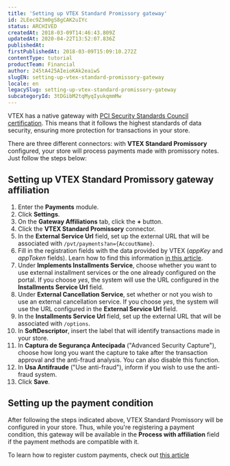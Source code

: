 ```yaml
---
title: 'Setting up VTEX Standard Promissory gateway'
id: 2LEec9Z3m0gS8gCAK2uIYc
status: ARCHIVED
createdAt: 2018-03-09T14:46:43.809Z
updatedAt: 2020-04-22T13:52:07.836Z
publishedAt: 
firstPublishedAt: 2018-03-09T15:09:10.272Z
contentType: tutorial
productTeam: Financial
author: 245tA425AIeioKAk2eaiwS
slugEN: setting-up-vtex-standard-promissory-gateway
locale: en
legacySlug: setting-up-vtex-standard-promissory-gateway
subcategoryId: 3tDGibM2tqMyqIyukqmmMw
---
```


VTEX has a native gateway with [PCI Security Standards Council certification](/en/faq/what-is-the-pci-ssc). This means that it follows the highest standards of data security, ensuring more protection for transactions in your store.

There are three different connectors: with __VTEX Standard Promissory__ configured, your store will process payments made with promissory notes. Just follow the steps below:

## Setting up VTEX Standard Promissory gateway affiliation
1. Enter the __Payments__ module.
2. Click __Settings__.
3. On the __Gateway Affiliations__ tab, click the __+__ button.
4. Click the __VTEX Standard Promissory__ connector.
5. In the __External Service Url__ field, set up the external URL that will be associated with `/pvt/payments?an={AccoutName}`.
6. Fill in the registration fields with the data provided by VTEX (_appKey_ and _appToken_ fields). Learn how to find this information [in this article](/en/tutorial/creating-appkeys-and-apptokens-to-authenticate-integrations).
7. Under __Implements Installments Service__, choose whether you want to use external installment services or the one already configured on the portal. If you choose _yes_, the system will use the URL configured in the __Installments Service Url__ field.
8. Under __External Cancellation Service__, set whether or not you wish to use an external cancellation service. If you choose _yes_, the system will use the URL configured in the __External Service Url__ field.
9. In the __Installments Service Url__ field, set up the external URL that will be associated with `/options`.
10. In __SoftDescriptor__, insert the label that will identify transactions made in your store.
11. In __Captura de Segurança Antecipada__ ("Advanced Security Capture"), choose how long you want the capture to take after the transaction approval and the anti-fraud analysis. You can also disable this function.
12. In __Usa Antifraude__ ("Use anti-fraud"), inform if you wish to use the anti-fraud system.
13. Click __Save__.

## Setting up the payment condition

After following the steps indicated above, VTEX Standard Promissory will be configured in your store. Thus, while you're registering a payment condition, this gateway will be available in the **Process with affiliation** field if the payment methods are compatible with it. 

To learn how to register custom payments, check out [this article](http://help.vtex.com/en/tutorial/how-to-configure-payment-conditions)

